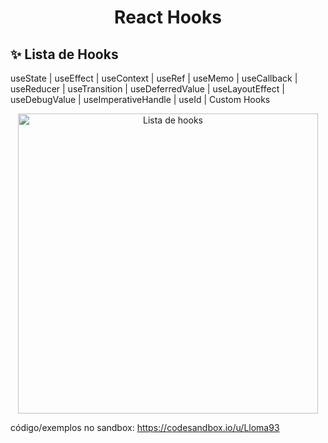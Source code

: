 <h1 align="center">React Hooks</h1>


## ✨ Lista de Hooks

useState |
useEffect |
useContext |
useRef |
useMemo |
useCallback |
useReducer |
useTransition |
useDeferredValue |
useLayoutEffect |
useDebugValue |
useImperativeHandle |
useId | 
Custom Hooks

<p align="center" style="" >
 <img width="480" src="https://user-images.githubusercontent.com/35180706/175341364-9ea91c42-a640-447c-8555-c8d28fa68a11.png" alt="Lista de hooks" />
</p>

código/exemplos no sandbox: https://codesandbox.io/u/Lloma93
